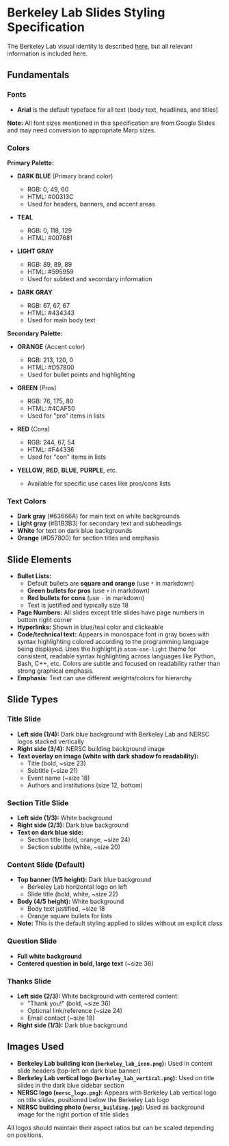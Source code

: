 # Berkeley Lab Slides Styling Specification

The Berkeley Lab visual identity is described [here](https://creative.lbl.gov/visual-identity/), but all relevant information is included here.

## Fundamentals

### Fonts

- **Arial** is the default typeface for all text (body text, headlines, and titles)

**Note:** All font sizes mentioned in this specification are from Google Slides and may need conversion to appropriate Marp sizes.

### Colors

**Primary Palette:**

- **DARK BLUE** (Primary brand color)
  - RGB: 0, 49, 60
  - HTML: #00313C
  - Used for headers, banners, and accent areas

- **TEAL** 
  - RGB: 0, 118, 129
  - HTML: #007681

- **LIGHT GRAY**
  - RGB: 89, 89, 89
  - HTML: #595959
  - Used for subtext and secondary information

- **DARK GRAY**
  - RGB: 67, 67, 67
  - HTML: #434343
  - Used for main body text

**Secondary Palette:**

- **ORANGE** (Accent color)
  - RGB: 213, 120, 0
  - HTML: #D57800
  - Used for bullet points and highlighting

- **GREEN** (Pros)
  - RGB: 76, 175, 80
  - HTML: #4CAF50
  - Used for "pro" items in lists

- **RED** (Cons)
  - RGB: 244, 67, 54
  - HTML: #F44336
  - Used for "con" items in lists

- **YELLOW**, **RED**, **BLUE**, **PURPLE**, etc.
  - Available for specific use cases like pros/cons lists

### Text Colors

- **Dark gray** (#63666A) for main text on white backgrounds
- **Light gray** (#B1B3B3) for secondary text and subheadings
- **White** for text on dark blue backgrounds
- **Orange** (#D57800) for section titles and emphasis

## Slide Elements

- **Bullet Lists:**
  - Default bullets are **square and orange** (use `*` in markdown)
  - **Green bullets for pros** (use `+` in markdown)
  - **Red bullets for cons** (use `-` in markdown)
  - Text is justified and typically size 18
- **Page Numbers:** All slides except title slides have page numbers in bottom right corner
- **Hyperlinks:** Shown in blue/teal color and clickeable
- **Code/technical text:** Appears in monospace font in gray boxes with syntax highlighting colored according to the programming language being displayed. Uses the highlight.js `atom-one-light` theme for consistent, readable syntax highlighting across languages like Python, Bash, C++, etc. Colors are subtle and focused on readability rather than strong graphical emphasis.
- **Emphasis:** Text can use different weights/colors for hierarchy

## Slide Types

### Title Slide
- **Left side (1/4):** Dark blue background with Berkeley Lab and NERSC logos stacked vertically
- **Right side (3/4):** NERSC building background image
- **Text overlay on image (white with dark shadow fo readability):**
  - Title (bold, ~size 23)
  - Subtitle (~size 21)  
  - Event name (~size 18)
  - Authors and institutions (size 12, bottom)

### Section Title Slide
- **Left side (1/3):** White background
- **Right side (2/3):** Dark blue background
- **Text on dark blue side:**
  - Section title (bold, orange, ~size 24)
  - Section subtitle (white, ~size 20)

### Content Slide (Default)
- **Top banner (1/5 height):** Dark blue background
  - Berkeley Lab horizontal logo on left
  - Slide title (bold, white, ~size 22)
- **Body (4/5 height):** White background
  - Body text justified, ~size 18
  - Orange square bullets for lists
- **Note:** This is the default styling applied to slides without an explicit class

### Question Slide
- **Full white background**
- **Centered question in bold, large text** (~size 36)

### Thanks Slide
- **Left side (2/3):** White background with centered content:
  - "Thank you!" (bold, ~size 36)
  - Optional link/reference (~size 24)
  - Email contact (~size 18)
- **Right side (1/3):** Dark blue background

## Images Used

- **Berkeley Lab building icon (`berkeley_lab_icon.png`):** Used in content slide headers (top-left on dark blue banner)
- **Berkeley Lab vertical logo (`berkeley_lab_vertical.png`):** Used on title slides in the dark blue sidebar section
- **NERSC logo (`nersc_logo.png`):** Appears with Berkeley Lab vertical logo on title slides, positioned below the Berkeley Lab logo
- **NERSC building photo (`nersc_building.jpg`):** Used as background image for the right portion of title slides

All logos should maintain their aspect ratios but can be scaled depending on positions.